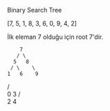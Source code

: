 Binary Search Tree

[7, 5, 1, 8, 3, 6, 0, 9, 4, 2]

İlk eleman 7 olduğu için root 7'dir.

        7
       / \
      5   8
     / \    \
    1   6    9

/ \
 0 3
/ \
 2 4
